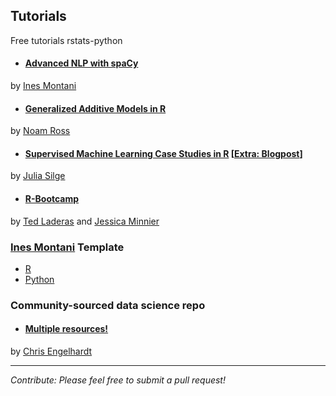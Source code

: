## Tutorials
Free tutorials rstats-python

* #### [Advanced NLP with spaCy](https://course.spacy.io/)
by [Ines Montani](https://twitter.com/_inesmontani)

* #### [Generalized Additive Models in R](https://noamross.github.io/gams-in-r-course/)
 by [Noam Ross](https://twitter.com/noamross)

* #### [Supervised Machine Learning Case Studies in R](https://supervised-ml-course.netlify.com/) [[Extra: Blogpost](https://juliasilge.com/blog/supervised-ml-course/)]
by [Julia Silge](https://twitter.com/juliasilge)

* #### [R-Bootcamp](https://r-bootcamp.netlify.com)
by [Ted Laderas](https://twitter.com/tladeras) and [Jessica Minnier](https://twitter.com/datapointier)

### [Ines Montani](https://github.com/ines/) Template

- [R](https://github.com/ines/course-starter-r)
- [Python](https://github.com/ines/course-starter-python)

### Community-sourced data science repo

* #### [Multiple resources!](https://github.com/Chris-Engelhardt/data_sci_guide) 
by [Chris Engelhardt](https://twitter.com/EngelhardtCR)

-----------------------------------
_Contribute: Please feel free to submit a pull request!_

